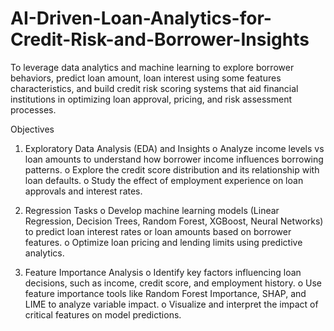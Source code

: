 
# AI-Driven-Loan-Analytics-for-Credit-Risk-and-Borrower-Insights
To leverage data analytics and machine learning to explore borrower behaviors, predict loan amount, loan interest using some features characteristics, and build credit risk scoring systems that aid financial institutions in optimizing loan approval, pricing, and risk assessment processes.

Objectives

1.	Exploratory Data Analysis (EDA) and Insights
  o	Analyze income levels vs loan amounts to understand how borrower income influences borrowing patterns.
  o	Explore the credit score distribution and its relationship with loan defaults.
  o	Study the effect of employment experience on loan approvals and interest rates.

3.	Regression Tasks
  o	Develop machine learning models (Linear Regression, Decision Trees, Random Forest, XGBoost, Neural Networks) to predict loan interest rates or loan amounts based on borrower features.
  o	Optimize loan pricing and lending limits using predictive analytics.

4.	Feature Importance Analysis
  o	Identify key factors influencing loan decisions, such as income, credit score, and employment history.
  o	Use feature importance tools like Random Forest Importance, SHAP, and LIME to analyze variable impact.
  o	Visualize and interpret the impact of critical features on model predictions.
